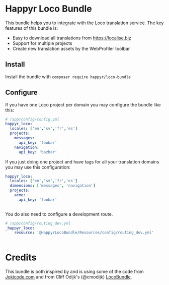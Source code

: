 # Happyr Loco Bundle

This bundle helps you to integrate with the Loco translation service. The key features of this bundle is: 

* Easy to download all translations from https://localise.biz
* Support for multiple projects
* Create new translation assets by the WebProfiler toolbar

## Install

Install the bundle with `composer require happyr/loco-bundle`

## Configure

If you have one Loco project per domain you may configure the bundle like this: 
``` yaml
# /app/config/config.yml
happyr_loco:
  locales: ['en','sv','fr','es']
  projects:
    messages:
      api_key: 'foobar' 
    navigation:
      api_key: 'bazbar' 

```


If you just doing one project and have tags for all your translation domains you may use this configuration:
``` yaml
happyr_loco:
  locales: ['en','sv','fr','es']
  dimensions: ['messages', 'navigation']
  projects:
    acme:
      api_key: 'foobar'  
    
```

You do also need to configure a development route. 
``` yaml
# /app/config/routing_dev.yml
_happyr_loco:
    resource: '@HappyrLocoBundle/Resources/config/routing_dev.yml'
    
```

# Credits

This bundle is both inspired by and is using some of the code from [Jokicode.com](http://jolicode.com/blog/translation-workflow-with-symfony2)
and from Cliff Odijk's (@cmodijk) [LocoBundle](https://github.com/JCID/JcidLocoBundle).